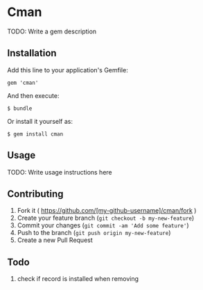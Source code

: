 # Cman

TODO: Write a gem description

## Installation

Add this line to your application's Gemfile:

    gem 'cman'

And then execute:

    $ bundle

Or install it yourself as:

    $ gem install cman

## Usage

TODO: Write usage instructions here

## Contributing

1. Fork it ( https://github.com/[my-github-username]/cman/fork )
2. Create your feature branch (`git checkout -b my-new-feature`)
3. Commit your changes (`git commit -am 'Add some feature'`)
4. Push to the branch (`git push origin my-new-feature`)
5. Create a new Pull Request

## Todo

1. check if record is installed when removing
